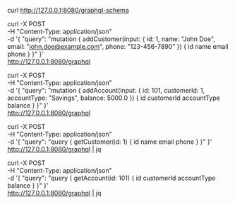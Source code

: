 curl http://127.0.0.1:8080/graphql-schema

curl -X POST \
-H "Content-Type: application/json" \
-d '{
"query": "mutation { addCustomer(input: { id: 1, name: \"John Doe\", email: \"john.doe@example.com\", phone: \"123-456-7890\" }) { id name email phone } }"
}' \
http://127.0.0.1:8080/graphql

curl -X POST \
-H "Content-Type: application/json" \
-d '{
"query": "mutation { addAccount(input: { id: 101, customerId: 1, accountType: \"Savings\", balance: 5000.0 }) { id customerId accountType balance } }"
}' \
http://127.0.0.1:8080/graphql

curl -X POST \
-H "Content-Type: application/json" \
-d '{
"query": "query { getCustomer(id: 1) { id name email phone } }"
}' \
http://127.0.0.1:8080/graphql | jq

curl -X POST \
-H "Content-Type: application/json" \
-d '{
"query": "query { getAccount(id: 101) { id customerId accountType balance } }"
}' \
http://127.0.0.1:8080/graphql | jq
